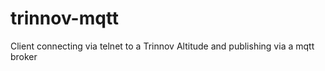 # trinnov-mqtt
Client connecting via telnet to a Trinnov Altitude and publishing via a mqtt broker 
